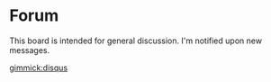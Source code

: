 Forum
=====

This board is intended for general discussion. I'm notified upon new messages.

[gimmick:disqus](mymdwiki)


